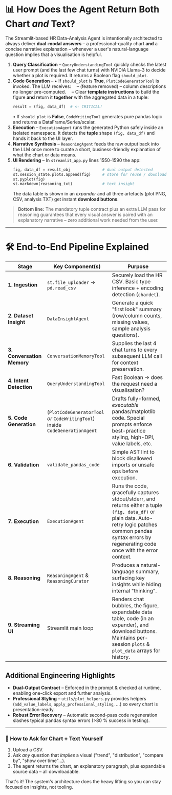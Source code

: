 # 📊 How Does the Agent Return **Both** Chart *and* Text?

The Streamlit-based HR Data-Analysis Agent is intentionally architected to always deliver **dual-modal answers** – a professional-quality chart **and** a concise narrative explanation – whenever a user's natural-language question implies that a visualisation is helpful.

1. **Query Classification** – `QueryUnderstandingTool` quickly checks the latest user prompt (and the last few chat turns) with NVIDIA Llama-3 to decide whether a plot is required.  It returns a Boolean flag `should_plot`.
2. **Code Generation** –
   • If `should_plot` is **True**, `PlotCodeGeneratorTool` is invoked.  The LLM receives:
     – (feature removed) – column descriptions no longer pre-computed.
     – Clear **template instructions** to build the figure **and** return it **together** with the aggregated data in a tuple:
     ```python
     result = (fig, data_df)  # <- CRITICAL!
     ```
   • If `should_plot` is **False**, `CodeWritingTool` generates pure pandas logic and returns a DataFrame/Series/scalar.
3. **Execution** – `ExecutionAgent` runs the generated Python safely inside an isolated namespace.  It detects the **tuple** shape `(fig, data_df)` and hands it back to the UI layer.
4. **Narrative Synthesis** – `ReasoningAgent` feeds the raw output back into the LLM once more to curate a short, business-friendly explanation of what the chart or data means.
5. **UI Rendering** – In `streamlit_app.py` lines 1550-1590 the app:
   ```python
   fig, data_df = result_obj              # dual output detected
   st.session_state.plots.append(fig)     # store for reuse / download
   st.pyplot(fig)
   st.markdown(reasoning_txt)             # text insight
   ```
   The data table is shown in an *expander* and all three artefacts (plot PNG, CSV, analysis TXT) get instant **download buttons**.

> **Bottom line:** The mandatory tuple contract plus an extra LLM pass for reasoning guarantees that every visual answer is paired with an explanatory narrative – zero additional work needed from the user.

---

# 🛠️ End-to-End Pipeline Explained

| Stage | Key Component(s) | Purpose |
|-------|------------------|---------|
| **1. Ingestion** | `st.file_uploader` → `pd.read_csv` | Securely load the HR CSV.  Basic type inference + encoding detection (`chardet`). |
| **2. Dataset Insight** | `DataInsightAgent` | Generate a quick "first look" summary (row/column counts, missing values, sample analysis questions). |
| **3. Conversation Memory** | `ConversationMemoryTool` | Supplies the last 4 chat turns to every subsequent LLM call for context preservation. |
| **4. Intent Detection** | `QueryUnderstandingTool` | Fast Boolean → does the request need a visualisation? |
| **5. Code Generation** | (`PlotCodeGeneratorTool` *or* `CodeWritingTool`) inside `CodeGenerationAgent` | Drafts fully-formed, *executable* pandas/matplotlib code.  Special prompts enforce best-practice styling, high-DPI, value labels, etc. |
| **6. Validation** | `validate_pandas_code` | Simple AST lint to block disallowed imports or unsafe ops before execution. |
| **7. Execution** | `ExecutionAgent` | Runs the code, gracefully captures stdout/stderr, and returns either a tuple `(fig, data_df)` or plain data.  Auto-retry logic patches common pandas syntax errors by regenerating code once with the error context. |
| **8. Reasoning** | `ReasoningAgent` & `ReasoningCurator` | Produces a natural-language summary, surfacing key insights while hiding internal "thinking". |
| **9. Streaming UI** | Streamlit main loop | Renders chat bubbles, the figure, expandable data table, code (in an expander), and download buttons.  Maintains per-session `plots` & `plot_data` arrays for history. |

## Additional Engineering Highlights

* **Dual-Output Contract** – Enforced in the prompt & checked at runtime, enabling one-click export and further analysis.
* **Professional Styling** – `utils/plot_helpers.py` provides helpers (`add_value_labels`, `apply_professional_styling`, …) so every chart is presentation-ready.
* **Robust Error Recovery** – Automatic second-pass code regeneration slashes typical pandas syntax errors (>80 % success in testing).

---

### 📌 How to Ask for Chart + Text Yourself
1. Upload a CSV.
2. Ask *any* question that *implies* a visual ("trend", "distribution", "compare by", "show over time"…).
3. The agent returns the chart, an explanatory paragraph, plus expandable source data – all downloadable.

That's it!  The system's architecture does the heavy lifting so you can stay focused on insights, not tooling.
